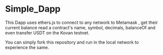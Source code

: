 # Simple_Dapp

This Dapp uses ethers.js to connect to any network to Metamask , get their current balance read a contract's name, symbol, decimals, balanceOf and even transfer USDT on the 
Kovan testnet.

You can simply fork this repository and run in the local network to experience the same.
